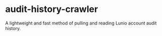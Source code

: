 # audit-history-crawler
A lightweight and fast method of pulling and reading Lunio account audit history.
